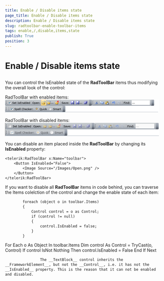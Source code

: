 ```yaml
---
title: Enable / Disable items state
page_title: Enable / Disable items state
description: Enable / Disable items state
slug: radtoolbar-enable-toolbar-items
tags: enable,/,disable,items,state
publish: True
position: 3
---
```


# Enable / Disable items state



## 

You can control the IsEnabled state of the __RadToolBar__ items thus modifying the overall look of the control: 

RadToolBar with enabled items:![Rad Tool Bar Enabled Items](images/RadToolBar_EnabledItems.png)

RadToolBar with disabled items:![Rad Tool Bar Disabled Items](images/RadToolBar_DisabledItems.png)

You can disable an item placed inside the __RadToolBar__ by changing its __IsEnabled__ property:

	
    <telerik:RadToolBar x:Name="toolbar">
        <Button IsEnabled="False">
            <Image Source="/Images/Open.png" />
        </Button>
    </telerik:RadToolBar>
					



If you want to disable all __RadToolBar__ items in code behind, you can traverse the Items colelction of the control and change the enable state of each item:
			

	
			foreach (object o in toolbar.Items)
			{
				Control control = o as Control;
				if (control != null)
				{
					control.IsEnabled = false;
				}
			}
					



	
For Each o As Object In toolbar.Items
	Dim control As Control = TryCast(o, Control)
	If control IsNot Nothing Then
		control.IsEnabled = False
	End If
Next
					



>
					The __TextBlock__ control inherits the __FrameworkElement__, but not the __Control__, i.e. it has not the __IsEnabled__ property. This is the reason that it can not be enabled and disabled.
				
